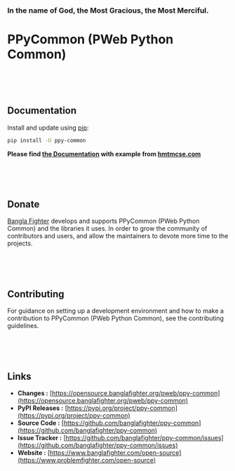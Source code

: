 ### In the name of God, the Most Gracious, the Most Merciful.

# PPyCommon (PWeb Python Common)



<br/><br/><br/>
## Documentation
Install and update using [pip](https://pip.pypa.io/en/stable/getting-started/):
```bash
pip install -U ppy-common
```

**Please find [the Documentation]() with example from [hmtmcse.com]()**


<br/><br/><br/>
## Donate
[Bangla Fighter](https://www.banglafighter.com/) develops and supports PPyCommon (PWeb Python Common) and the libraries it uses. In order to grow
the community of contributors and users, and allow the maintainers to devote more time to the projects.


<br/><br/><br/>
## Contributing
For guidance on setting up a development environment and how to make a contribution to PPyCommon (PWeb Python Common), see the contributing guidelines.


<br/><br/><br/>
## Links
* **Changes :** [https://opensource.banglafighter.org/pweb/ppy-common](https://opensource.banglafighter.org/pweb/ppy-common)
* **PyPI Releases :** [https://pypi.org/project/ppy-common](https://pypi.org/project/ppy-common)
* **Source Code :** [https://github.com/banglafighter/ppy-common](https://github.com/banglafighter/ppy-common)
* **Issue Tracker :** [https://github.com/banglafighter/ppy-common/issues](https://github.com/banglafighter/ppy-common/issues)
* **Website :** [https://www.banglafighter.com/open-source](https://www.problemfighter.com/open-source)

